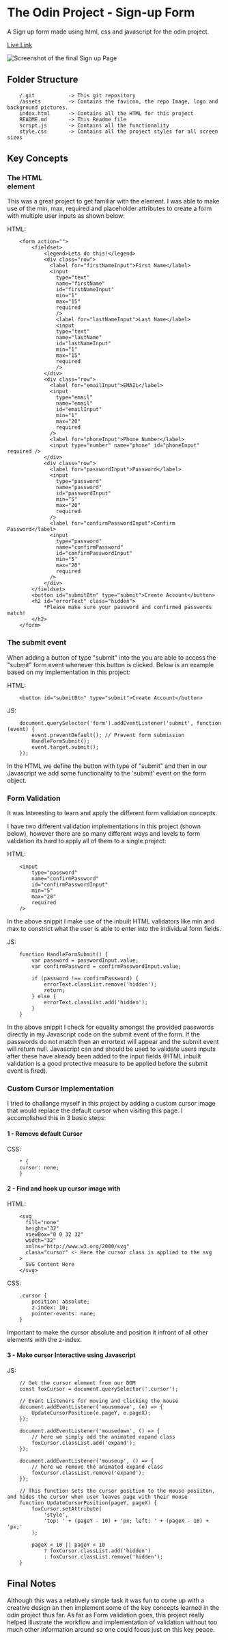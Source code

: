 # The Odin Project - Sign-up Form

A Sign up form made using html, css and javascript for the odin project.

[Live Link](https://antonharbers.github.io/Demo-Signup-Form/)

![Screenshot of the final Sign up Page](/assets/repoImage.png)

## Folder Structure

```
    /.git           -> This git repository
    /assets         -> Contains the favicon, the repo Image, logo and background pictures.
    index.html      -> Contains all the HTML for this project
    README.md       -> This Readme file
    script.js       -> Contains all the functionality
    style.css       -> Contains all the project styles for all screen sizes
```

## Key Concepts

### The HTML <form> element

This was a great project to get familiar with the <form> element. I was able to make use of the min, max, required and placeholder attributes to create a form with multiple user inputs as shown below:

HTML:

```
    <form action="">
        <fieldset>
            <legend>Lets do this!</legend>
            <div class="row">
              <label for="firstNameInput">First Name</label>
              <input
                type="text"
                name="firstName"
                id="firstNameInput"
                min="1"
                max="15"
                required
                />
                <label for="lastNameInput">Last Name</label>
                <input
                type="text"
                name="lastName"
                id="lastNameInput"
                min="1"
                max="15"
                required
                />
            </div>
            <div class="row">
              <label for="emailInput">EMAIL</label>
              <input
                type="email"
                name="email"
                id="emailInput"
                min="1"
                max="20"
                required
              />
              <label for="phoneInput">Phone Number</label>
              <input type="number" name="phone" id="phoneInput" required />
            </div>
            <div class="row">
              <label for="passwordInput">Password</label>
              <input
                type="password"
                name="password"
                id="passwordInput"
                min="5"
                max="20"
                required
              />
              <label for="confirmPasswordInput">Confirm Password</label>
              <input
                type="password"
                name="confirmPassword"
                id="confirmPasswordInput"
                min="5"
                max="20"
                required
              />
            </div>
        </fieldset>
        <button id="submitBtn" type="submit">Create Account</button>
        <h2 id="errorText" class="hidden">
            *Please make sure your password and confirmed passwords match!
        </h2>
    </form>
```

### The submit event

When adding a button of type "submit" into the <form> you are able to access the "submit" form event whenever this button is clicked. Below is an example based on my implementation in this project:

HTML:

```
    <button id="submitBtn" type="submit">Create Account</button>
```

JS:

```
    document.querySelector('form').addEventListener('submit', function (event) {
        event.preventDefault(); // Prevent form submission
        HandleFormSubmit();
        event.target.submit();
    });
```

In the HTML we define the button with type of "submit" and then in our Javascript we add some functionality to the 'submit' event on the form object.

### Form Validation

It was Interesting to learn and apply the different form validation concepts.

I have two different validation implementations in this project (shown below), however there are so many different ways and levels to form validation its hard to apply all of them to a single project:

HTML:

```
    <input
        type="password"
        name="confirmPassword"
        id="confirmPasswordInput"
        min="5"
        max="20"
        required
    />
```

In the above snippit I make use of the inbuilt HTML validators like min and max to constrict what the user is able to enter into the individual form fields.

JS:

```
    function HandleFormSubmit() {
        var password = passwordInput.value;
        var confirmPassword = confirmPasswordInput.value;

        if (password !== confirmPassword) {
            errorText.classList.remove('hidden');
            return;
        } else {
            errorText.classList.add('hidden');
        }
    }

```

In the above snippit I check for equality amongst the provided passwords directly in my Javascript code on the submit event of the form. If the passwords do not match then an errortext will appear and the submit event will return null. Javascript can and should be used to validate users inputs after these have already been added to the input fields (HTML inbuilt validation is a good protective measure to be applied before the submit event is fired).

### Custom Cursor Implementation

I tried to challange myself in this project by adding a custom cursor image that would replace the default cursor when visiting this page. I accomplished this in 3 basic steps:

#### 1 - Remove default Cursor

CSS:

```
    * {
    cursor: none;
    }
```

#### 2 - Find and hook up cursor image with <img>

HTML:

```
    <svg
      fill="none"
      height="32"
      viewBox="0 0 32 32"
      width="32"
      xmlns="http://www.w3.org/2000/svg"
      class="cursor" <- Here the cursor class is applied to the svg
    >
      SVG Content Here
    </svg>
```

CSS:

```
    .cursor {
        position: absolute;
        z-index: 10;
        pointer-events: none;
    }
```

Important to make the cursor absolute and position it infront of all other elements with the z-index.

#### 3 - Make cursor Interactive using Javascript

JS:

```
    // Get the cursor element from our DOM
    const foxCursor = document.querySelector('.cursor');

    // Event Listeners for moving and clicking the mouse
    document.addEventListener('mousemove', (e) => {
        UpdateCursorPosition(e.pageY, e.pageX);
    });

    document.addEventListener('mousedown', () => {
        // here we simply add the animated expand class
        foxCursor.classList.add('expand');
    });

    document.addEventListener('mouseup', () => {
        // here we remove the animated expand class
        foxCursor.classList.remove('expand');
    });

    // This function sets the cursor position to the mouse posiiton, and hides the cursor when user leaves page with their mouse
    function UpdateCursorPosition(pageY, pageX) {
        foxCursor.setAttribute(
            'style',
            'top: ' + (pageY - 10) + 'px; left: ' + (pageX - 10) + 'px;'
        );

        pageX < 10 || pageY < 10
            ? foxCursor.classList.add('hidden')
            : foxCursor.classList.remove('hidden');
    }
```

## Final Notes

Although this was a relatively simple task it was fun to come up with a creative design an then implement some of the key concepts learned in the odin project thus far. As far as Form validation goes, this project really helped illustrate the workflow and implementation of validation without too much other information around so one could focus just on this key peace.
